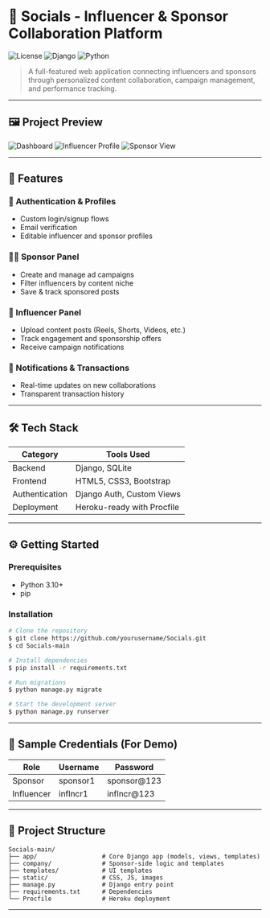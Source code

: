 # 📱 Socials - Influencer & Sponsor Collaboration Platform

![License](https://img.shields.io/badge/license-MIT-green)
![Django](https://img.shields.io/badge/Django-4.x-blue)
![Python](https://img.shields.io/badge/Python-3.10+-blue)

> A full-featured web application connecting influencers and sponsors through personalized content collaboration, campaign management, and performance tracking.

---

## 🖼️ Project Preview

![Dashboard](screenshots/dashboard.png)
![Influencer Profile](screenshots/profile.png)
![Sponsor View](screenshots/sponsor-view.png)

---

## 🚀 Features

### 🔐 Authentication & Profiles

* Custom login/signup flows
* Email verification
* Editable influencer and sponsor profiles

### 🧑‍💼 Sponsor Panel

* Create and manage ad campaigns
* Filter influencers by content niche
* Save & track sponsored posts

### 📱 Influencer Panel

* Upload content posts (Reels, Shorts, Videos, etc.)
* Track engagement and sponsorship offers
* Receive campaign notifications

### 💬 Notifications & Transactions

* Real-time updates on new collaborations
* Transparent transaction history

---

## 🛠️ Tech Stack

| Category       | Tools Used                 |
| -------------- | -------------------------- |
| Backend        | Django, SQLite             |
| Frontend       | HTML5, CSS3, Bootstrap     |
| Authentication | Django Auth, Custom Views  |
| Deployment     | Heroku-ready with Procfile |

---

## ⚙️ Getting Started

### Prerequisites

* Python 3.10+
* pip

### Installation

```bash
# Clone the repository
$ git clone https://github.com/yourusername/Socials.git
$ cd Socials-main

# Install dependencies
$ pip install -r requirements.txt

# Run migrations
$ python manage.py migrate

# Start the development server
$ python manage.py runserver
```

---

## 🧪 Sample Credentials (For Demo)

| Role       | Username | Password     |
| ---------- | -------- | ------------ |
| Sponsor    | sponsor1 | sponsor\@123 |
| Influencer | inflncr1 | inflncr\@123 |

---

## 📂 Project Structure

```
Socials-main/
├── app/                  # Core Django app (models, views, templates)
├── company/              # Sponsor-side logic and templates
├── templates/            # UI templates
├── static/               # CSS, JS, images
├── manage.py             # Django entry point
├── requirements.txt      # Dependencies
└── Procfile              # Heroku deployment
```

---
